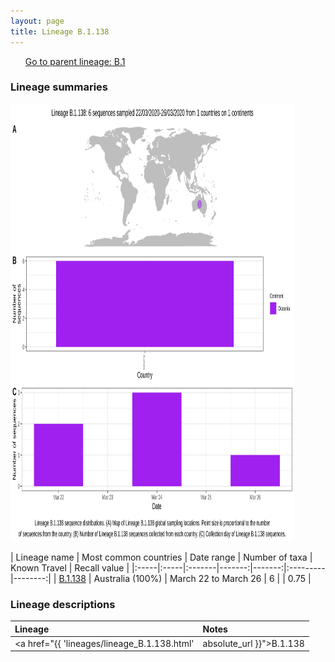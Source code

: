 ```yaml
---
layout: page
title: Lineage B.1.138
---
```




<p>
<ul class="actions small">
	 <a href="{{ 'lineages/lineage_B.1.html' | absolute_url }}" class="button special fit">Go to parent lineage: B.1</a>
</ul>
</p>
<h3> Lineage summaries</h3>

<img src="../assets/images/B.1.138.svg" alt="B.1.138 lineage summary figure" width="90%" height="700px" />


| Lineage name | Most common countries | Date range | Number of taxa | Known Travel | Recall value |
|:-----|:-----|:-------|-------:|-------:|:---------|--------:|
| <a href="{{ 'lineages/lineage_B.1.138.html' | absolute_url }}">B.1.138</a> | Australia (100%) | March 22 to March 26 | 6 |  | 0.75 |

<h3>Lineage descriptions</h3>

| Lineage | Notes |
|:-----|:-----|
| <a href="{{ 'lineages/lineage_B.1.138.html' | absolute_url }}">B.1.138</a> | Small Australian lineage |


